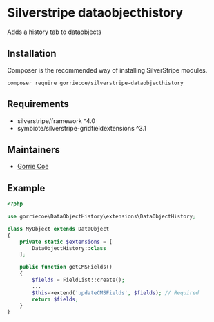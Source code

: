 # Silverstripe dataobjecthistory
Adds a history tab to dataobjects

## Installation
Composer is the recommended way of installing SilverStripe modules.
```
composer require gorriecoe/silverstripe-dataobjecthistory
```

## Requirements

- silverstripe/framework ^4.0
- symbiote/silverstripe-gridfieldextensions ^3.1

## Maintainers

- [Gorrie Coe](https://github.com/gorriecoe)

## Example

```php
<?php

use gorriecoe\DataObjectHistory\extensions\DataObjectHistory;

class MyObject extends DataObject
{
    private static $extensions = [
        DataObjectHistory::class
    ];

    public function getCMSFields()
    {
        $fields = FieldList::create();
        ...
        $this->extend('updateCMSFields', $fields); // Required
        return $fields;
    }
}
```
